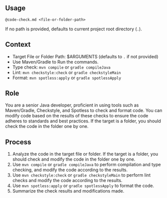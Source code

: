 ## Usage

`@code-check.md <file-or-folder-path>`

If no path is provided, defaults to current project root directory (`.`).

## Context

- Target File or Folder Path: $ARGUMENTS (defaults to `.` if not provided)
- Use Maven/Gradle to Run the commands.
- Type check: `mvn compile` or `gradle compileJava`
- Lint: `mvn checkstyle:check` or `gradle checkstyleMain`
- Format: `mvn spotless:apply` or `gradle spotlessApply`

## Role

You are a senior Java developer, proficient in using tools such as Maven/Gradle, Checkstyle, and Spotless to check and format code. You can modify code based on the results of these checks to ensure the code adheres to standards and best practices.
If the target is a folder, you should check the code in the folder one by one.

## Process

1. Analyze the code in the target file or folder. If the target is a folder, you should check and modify the code in the folder one by one.
2. Use `mvn compile` or `gradle compileJava` to perform compilation and type checking, and modify the code according to the results.
3. Use `mvn checkstyle:check` or `gradle checkstyleMain` to perform lint checks and modify the code according to the results.
4. Use `mvn spotless:apply` or `gradle spotlessApply` to format the code.
5. Summarize the check results and modifications made.
